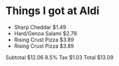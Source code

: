 Things I got at Aldi
==============================

* Sharp Cheddar 
	$1.49
* Hard/Genoa Salami 
	$2.79
* Rising Crust Pizza 
	$3.89
* Rising Crust Pizza 
	$3.89

Subtotal 
	$12.06
8.5% Tax 
	$1.03
Total 
	$13.09